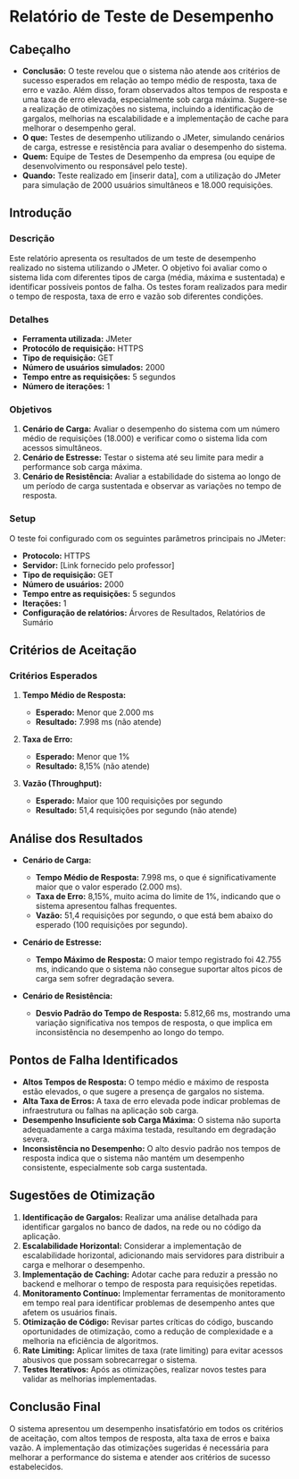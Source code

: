 # Relatório de Teste de Desempenho

## Cabeçalho

- **Conclusão:** O teste revelou que o sistema não atende aos critérios de sucesso esperados em relação ao tempo médio de resposta, taxa de erro e vazão. Além disso, foram observados altos tempos de resposta e uma taxa de erro elevada, especialmente sob carga máxima. Sugere-se a realização de otimizações no sistema, incluindo a identificação de gargalos, melhorias na escalabilidade e a implementação de cache para melhorar o desempenho geral.
- **O que:** Testes de desempenho utilizando o JMeter, simulando cenários de carga, estresse e resistência para avaliar o desempenho do sistema.
- **Quem:** Equipe de Testes de Desempenho da empresa (ou equipe de desenvolvimento ou responsável pelo teste).
- **Quando:** Teste realizado em [inserir data], com a utilização do JMeter para simulação de 2000 usuários simultâneos e 18.000 requisições.

## Introdução

### Descrição

Este relatório apresenta os resultados de um teste de desempenho realizado no sistema utilizando o JMeter. O objetivo foi avaliar como o sistema lida com diferentes tipos de carga (média, máxima e sustentada) e identificar possíveis pontos de falha. Os testes foram realizados para medir o tempo de resposta, taxa de erro e vazão sob diferentes condições.

### Detalhes

- **Ferramenta utilizada:** JMeter
- **Protocólo de requisição:** HTTPS
- **Tipo de requisição:** GET
- **Número de usuários simulados:** 2000
- **Tempo entre as requisições:** 5 segundos
- **Número de iterações:** 1

### Objetivos

1. **Cenário de Carga:** Avaliar o desempenho do sistema com um número médio de requisições (18.000) e verificar como o sistema lida com acessos simultâneos.
2. **Cenário de Estresse:** Testar o sistema até seu limite para medir a performance sob carga máxima.
3. **Cenário de Resistência:** Avaliar a estabilidade do sistema ao longo de um período de carga sustentada e observar as variações no tempo de resposta.

### Setup

O teste foi configurado com os seguintes parâmetros principais no JMeter:

- **Protocolo:** HTTPS
- **Servidor:** [Link fornecido pelo professor]
- **Tipo de requisição:** GET
- **Número de usuários:** 2000
- **Tempo entre as requisições:** 5 segundos
- **Iterações:** 1
- **Configuração de relatórios:** Árvores de Resultados, Relatórios de Sumário

## Critérios de Aceitação

### Critérios Esperados

1. **Tempo Médio de Resposta:**
   - **Esperado:** Menor que 2.000 ms
   - **Resultado:** 7.998 ms (não atende)

2. **Taxa de Erro:**
   - **Esperado:** Menor que 1%
   - **Resultado:** 8,15% (não atende)

3. **Vazão (Throughput):**
   - **Esperado:** Maior que 100 requisições por segundo
   - **Resultado:** 51,4 requisições por segundo (não atende)

## Análise dos Resultados

- **Cenário de Carga:**
  - **Tempo Médio de Resposta:** 7.998 ms, o que é significativamente maior que o valor esperado (2.000 ms).
  - **Taxa de Erro:** 8,15%, muito acima do limite de 1%, indicando que o sistema apresentou falhas frequentes.
  - **Vazão:** 51,4 requisições por segundo, o que está bem abaixo do esperado (100 requisições por segundo).

- **Cenário de Estresse:**
  - **Tempo Máximo de Resposta:** O maior tempo registrado foi 42.755 ms, indicando que o sistema não consegue suportar altos picos de carga sem sofrer degradação severa.
  
- **Cenário de Resistência:**
  - **Desvio Padrão do Tempo de Resposta:** 5.812,66 ms, mostrando uma variação significativa nos tempos de resposta, o que implica em inconsistência no desempenho ao longo do tempo.

## Pontos de Falha Identificados

- **Altos Tempos de Resposta:** O tempo médio e máximo de resposta estão elevados, o que sugere a presença de gargalos no sistema.
- **Alta Taxa de Erros:** A taxa de erro elevada pode indicar problemas de infraestrutura ou falhas na aplicação sob carga.
- **Desempenho Insuficiente sob Carga Máxima:** O sistema não suporta adequadamente a carga máxima testada, resultando em degradação severa.
- **Inconsistência no Desempenho:** O alto desvio padrão nos tempos de resposta indica que o sistema não mantém um desempenho consistente, especialmente sob carga sustentada.

## Sugestões de Otimização

1. **Identificação de Gargalos:** Realizar uma análise detalhada para identificar gargalos no banco de dados, na rede ou no código da aplicação.
2. **Escalabilidade Horizontal:** Considerar a implementação de escalabilidade horizontal, adicionando mais servidores para distribuir a carga e melhorar o desempenho.
3. **Implementação de Caching:** Adotar cache para reduzir a pressão no backend e melhorar o tempo de resposta para requisições repetidas.
4. **Monitoramento Contínuo:** Implementar ferramentas de monitoramento em tempo real para identificar problemas de desempenho antes que afetem os usuários finais.
5. **Otimização de Código:** Revisar partes críticas do código, buscando oportunidades de otimização, como a redução de complexidade e a melhoria na eficiência de algoritmos.
6. **Rate Limiting:** Aplicar limites de taxa (rate limiting) para evitar acessos abusivos que possam sobrecarregar o sistema.
7. **Testes Iterativos:** Após as otimizações, realizar novos testes para validar as melhorias implementadas.

## Conclusão Final

O sistema apresentou um desempenho insatisfatório em todos os critérios de aceitação, com altos tempos de resposta, alta taxa de erros e baixa vazão. A implementação das otimizações sugeridas é necessária para melhorar a performance do sistema e atender aos critérios de sucesso estabelecidos.
